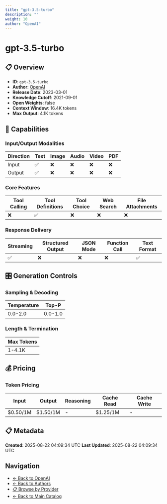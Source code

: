 ```yaml
---
title: "gpt-3.5-turbo"
description: ""
weight: 10
author: "OpenAI"
---
```

# gpt-3.5-turbo

## 📋 Overview

- **ID**: `gpt-3.5-turbo`
- **Author**: [OpenAI](../README.md)
- **Release Date**: 2023-03-01
- **Knowledge Cutoff**: 2021-09-01
- **Open Weights**: false
- **Context Window**: 16.4K tokens
- **Max Output**: 4.1K tokens

## 🎯 Capabilities

### Input/Output Modalities

| Direction | Text | Image | Audio | Video | PDF |
|-----------|------|-------|-------|-------|-----|
| Input     | ✅   | ❌   | ❌   | ❌   | ❌   |
| Output    | ✅   | ❌   | ❌   | ❌   | ❌   |

### Core Features

| Tool Calling | Tool Definitions | Tool Choice | Web Search | File Attachments |
|--------------|------------------|-------------|------------|------------------|
| ❌           | ✅               | ❌          | ❌         | ❌               |

### Response Delivery

| Streaming | Structured Output | JSON Mode | Function Call | Text Format |
|-----------|-------------------|-----------|---------------|--------------|
| ✅        | ❌                | ❌        | ❌            | ✅           |

## 🎛️ Generation Controls

### Sampling & Decoding

| Temperature | Top-P |
|---|---|
| 0.0-2.0 | 0.0-1.0 |

### Length & Termination

| Max Tokens |
|---|
| 1-4.1K |

## 💰 Pricing

### Token Pricing

| Input | Output | Reasoning | Cache Read | Cache Write |
|-------|--------|-----------|------------|-------------|
| $0.50/1M | $1.50/1M | - | $1.25/1M | - |

## 📋 Metadata

**Created**: 2025-08-22 04:09:34 UTC
**Last Updated**: 2025-08-22 04:09:34 UTC

## Navigation

- [← Back to OpenAI](../README.md)
- [← Back to Authors](../../README.md)
- [📋 Browse by Provider](../../../providers/README.md)
- [← Back to Main Catalog](../../../README.md)
